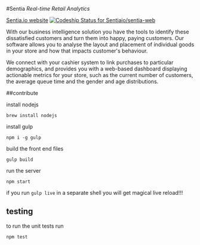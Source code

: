 #Sentia
*Real-time Retail Analytics*

[Sentia.io website](http://sentia.io)
[ ![Codeship Status for Sentiaio/sentia-web](https://www.codeship.io/projects/cbe60a90-1970-0132-f3bc-52ebf95ddca3/status)](https://www.codeship.io/projects/34387)

With our business intelligence solution you have the tools to identify these dissatisfied customers and turn them into happy, paying customers. Our software allows you to analyse the layout and placement of individual goods in your store and how that impacts customer's behaviour.

We connect with your cashier system to link purchases to particular demographics, and provides you with a web-based dashboard displaying actionable metrics for your store, such as the current number of customers, the average queue time and the gender and age distributions.

##contribute

install nodejs

```
brew install nodejs
```

install gulp
```
npm i -g gulp
```

build the front end files

```
gulp build
```

run the server
```
npm start
```

if you run `gulp live` in a separate shell you will get magical live reload!!!

## testing

to run the unit tests run

```
npm test
```
